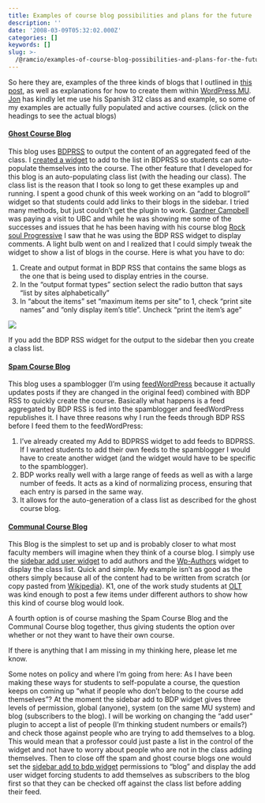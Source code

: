 ```yaml
---
title: Examples of course blog possibilities and plans for the future
description: ''
date: '2008-03-09T05:32:02.000Z'
categories: []
keywords: []
slug: >-
  /@ramcio/examples-of-course-blog-possibilities-and-plans-for-the-future-3b5d31107d42
---
```


So here they are, examples of the three kinds of blogs that I outlined in [this post](http://weblogs.elearning.ubc.ca/andre/2008/02/three_flavors_of_course_blogs.html), as well as explanations for how to create them within [WordPress MU](http://mu.wordpress.org/). [Jon](http://posthegemony.blogspot.com/) has kindly let me use his Spanish 312 class as and example, so some of my examples are actually fully populated and active courses. (click on the headings to see the actual blogs)

#### [Ghost Course Blog](http://eduglu.test.olt.ubc.ca/ghostblog/)

This blog uses [BDPRSS](http://www.ozpolitics.info/blog/2005/03/28/aggregated-blog-feeds/) to output the content of an aggregated feed of the class. I [created a widget](http://weblogs.elearning.ubc.ca/andre/2008/03/add_to_bdp_rss_wordpress_plugi.html) to add to the list in BDPRSS so students can auto-populate themselves into the course. The other feature that I developed for this blog is an auto-populating class list (with the heading our class). The class list is the reason that I took so long to get these examples up and running. I spent a good chunk of this week working on an “add to blogroll” widget so that students could add links to their blogs in the sidebar. I tried many methods, but just couldn’t get the plugin to work. [Gardner Campbell](http://www.gardnercampbell.net/blog1/) was paying a visit to UBC and while he was showing me some of the successes and issues that he has been having with his course blog [Rock soul Progressive](http://rocksoulprog.umwblogs.org/) I saw that he was using the BDP RSS widget to display comments. A light bulb went on and I realized that I could simply tweak the widget to show a list of blogs in the course. Here is what you have to do:

1.  Create and output format in BDP RSS that contains the same blogs as the one that is being used to display entries in the course.
2.  In the “output format types” section select the radio button that says “list by sites alphabetically”
3.  In “about the items” set “maximum items per site” to 1, check “print site names” and “only display item’s title”. Uncheck “print the item’s age”

![](img/0__bAXcmAd7CWwbZ9Yl.jpg)

If you add the BDP RSS widget for the output to the sidebar then you create a class list.

#### [Spam Course Blog](http://eduglu.test.olt.ubc.ca/spamblog/)

This blog uses a spamblogger (I’m using [feedWordPress](http://projects.radgeek.com/feedwordpress/) because it actually updates posts if they are changed in the original feed) combined with BDP RSS to quickly create the course. Basically what happens is a feed aggregated by BDP RSS is fed into the spamblogger and feedWordPress republishes it. I have three reasons why I run the feeds through BDP RSS before I feed them to the feedWordPress:

1.  I’ve already created my Add to BDPRSS widget to add feeds to BDPRSS. If I wanted students to add their own feeds to the spamblogger I would have to create another widget (and the widget would have to be specific to the spamblogger).
2.  BDP works really well with a large range of feeds as well as with a large number of feeds. It acts as a kind of normalizing process, ensuring that each entry is parsed in the same way.
3.  It allows for the auto-generation of a class list as described for the ghost course blog.

#### [Communal Course Blog](http://eduglu.test.olt.ubc.ca/communalblog/)

This Blog is the simplest to set up and is probably closer to what most faculty members will imagine when they think of a course blog. I simply use the [sidebar add user widget](http://wpmudev.org/project/Sidebar-Add-Users) to add authors and the [Wp-Authors](http://www.tsaiberspace.net/blog/2007/07/28/wp-authors/) widget to display the class list. Quick and simple. My example isn’t as good as the others simply because all of the content had to be written from scratch (or copy pasted from [Wikipedia](http://www.wikipedia.com)). K1, one of the work study students at [OLT](http://olt.ubc.ca) was kind enough to post a few items under different authors to show how this kind of course blog would look.

A fourth option is of course mashing the Spam Course Blog and the Communal Course blog together, thus giving students the option over whether or not they want to have their own course.

If there is anything that I am missing in my thinking here, please let me know.

Some notes on policy and where I’m going from here: As I have been making these ways for students to self-populate a course, the question keeps on coming up “what if people who don’t belong to the course add themselves”? At the moment the sidebar add to BDP widget gives three levels of permission, global (anyone), system (on the same MU system) and blog (subscribers to the blog). I will be working on changing the “add user” plugin to accept a list of people (I’m thinking student numbers or emails?) and check those against people who are trying to add themselves to a blog. This would mean that a professor could just paste a list in the control of the widget and not have to worry about people who are not in the class adding themselves. Then to close off the spam and ghost course blogs one would set the [sidebar add to bdp widget](http://weblogs.elearning.ubc.ca/andre/2008/03/add_to_bdp_rss_wordpress_plugi.html) permissions to “blog” and display the add user widget forcing students to add themselves as subscribers to the blog first so that they can be checked off against the class list before adding their feed.